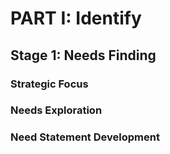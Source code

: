 # PART I: Identify
## Stage 1: Needs Finding 

### Strategic Focus 

### Needs Exploration 


### Need Statement Development
